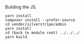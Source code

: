 
Building the JS.
```
yarn install
composer install --prefer-source
cd vendor/silverstripe/admin
yarn install
cd (back to module root) ../../../
yarn build
```
